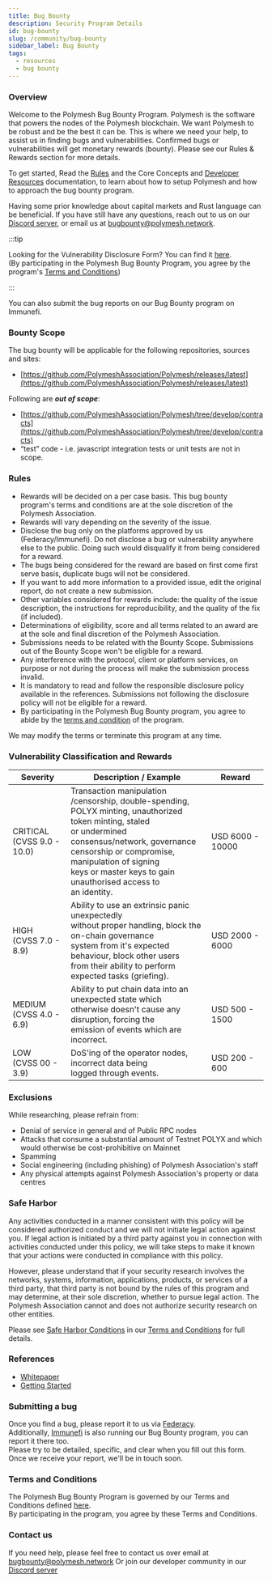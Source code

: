 ```yaml
---
title: Bug Bounty
description: Security Program Details
id: bug-bounty
slug: /community/bug-bounty
sidebar_label: Bug Bounty
tags:
  - resources
  - bug bounty
---
```


### Overview

Welcome to the Polymesh Bug Bounty Program.
Polymesh is the software that powers the nodes of the Polymesh blockchain. We want Polymesh to be robust and be the best it can be. This is where we need your help, to assist us in finding bugs and vulnerabilities. Confirmed bugs or vulnerabilities will get monetary rewards (bounty). Please see our Rules & Rewards section for more details.

To get started, Read the [Rules](/community/bug-bounty/rules) and the Core Concepts and [Developer Resources](/development) documentation, to learn about how to setup Polymesh and how to approach the bug bounty program.

Having some prior knowledge about capital markets and Rust language can be beneficial. If you have still have any questions, reach out to us on our [Discord server](https://discord.gg/ud2deWAnyt), or email us at [bugbounty@polymesh.network](mailto:bugbounty@polymesh.network).

:::tip

Looking for the Vulnerability Disclosure Form? You can find it [here](https://www.federacy.com/polymesh-bug-bounty-program).  
(By participating in the Polymesh Bug Bounty Program, you agree by the program's [Terms and Conditions](/community/bug-bounty/rules))

:::

You can also submit the bug reports on our Bug Bounty program on Immunefi.

### Bounty Scope

The bug bounty will be applicable for the following repositories, sources and sites:

- [https://github.com/PolymeshAssociation/Polymesh/releases/latest](https://github.com/PolymeshAssociation/Polymesh/releases/latest)

Following are **_out of scope_**:

- [https://github.com/PolymeshAssociation/Polymesh/tree/develop/contracts](https://github.com/PolymeshAssociation/Polymesh/tree/develop/contracts)
- “test” code - i.e. javascript integration tests or unit tests are not in scope.

### Rules

- Rewards will be decided on a per case basis. This bug bounty program's terms and conditions are at the sole discretion of the Polymesh Association.
- Rewards will vary depending on the severity of the issue.
- Disclose the bug only on the platforms approved by us (Federacy/Immunefi). Do not disclose a bug or vulnerability anywhere else to the public. Doing such would disqualify it from being considered for a reward.
- The bugs being considered for the reward are based on first come first serve basis, duplicate bugs will not be considered.
- If you want to add more information to a provided issue, edit the original report, do not create a new submission.
- Other variables considered for rewards include: the quality of the issue description, the instructions for reproducibility, and the quality of the fix (if included).
- Determinations of eligibility, score and all terms related to an award are at the sole and final discretion of the Polymesh Association.
- Submissions needs to be related with the Bounty Scope. Submissions out of the Bounty Scope won't be eligible for a reward.
- Any interference with the protocol, client or platform services, on purpose or not during the process will make the submission process invalid.
- It is mandatory to read and follow the responsible disclosure policy available in the references. Submissions not following the disclosure policy will not be eligible for a reward.
- By participating in the Polymesh Bug Bounty program, you agree to abide by the [terms and condition](/community/bug-bounty/rules) of the program.

We may modify the terms or terminate this program at any time.

### Vulnerability Classification and Rewards

| <b>Severity</b>                | <b>Description / Example</b>                                                                                                                                                                                                                                                                    | <b>Reward</b>    |
| ------------------------------ | ----------------------------------------------------------------------------------------------------------------------------------------------------------------------------------------------------------------------------------------------------------------------------------------------- | ---------------- |
| CRITICAL<br/>(CVSS 9.0 - 10.0) | Transaction manipulation /censorship, double-spending,<br/> POLYX minting, unauthorized token minting, staled <br/>or undermined consensus/network, governance <br/>censorship or compromise, manipulation of signing <br/>keys or master keys to gain unauthorised access to <br/>an identity. | USD 6000 - 10000 |
| HIGH<br/>(CVSS 7.0 - 8.9)      | Ability to use an extrinsic panic unexpectedly <br/>without proper handling, block the on-chain governance <br/>system from it's expected behaviour, block other users<br/>from their ability to perform expected tasks (griefing).                                                             | USD 2000 - 6000  |
| MEDIUM<br/>(CVSS 4.0 - 6.9)    | Ability to put chain data into an unexpected state which <br/>otherwise doesn't cause any disruption, forcing the <br/>emission of events which are incorrect.                                                                                                                                  | USD 500 - 1500   |
| LOW<br/>(CVSS 00 - 3.9)        | DoS'ing of the operator nodes, incorrect data being <br/>logged through events.                                                                                                                                                                                                                 | USD 200 - 600    |

### Exclusions

While researching, please refrain from:

- Denial of service in general and of Public RPC nodes
- Attacks that consume a substantial amount of Testnet POLYX and which would otherwise be cost-prohibitive on Mainnet
- Spamming
- Social engineering (including phishing) of Polymesh Association's staff
- Any physical attempts against Polymesh Association's property or data centres

### Safe Harbor

Any activities conducted in a manner consistent with this policy will be considered authorized conduct and we will not initiate legal action against you. If legal action is initiated by a third party against you in connection with activities conducted under this policy, we will take steps to make it known that your actions were conducted in compliance with this policy.

However, please understand that if your security research involves the networks, systems, information, applications, products, or services of a third party, that third party is not bound by the rules of this program and may determine, at their sole discretion, whether to pursue legal action. The Polymesh Association cannot and does not authorize security research on other entities.

Please see [Safe Harbor Conditions](/community/bug-bounty/rules#23-safe-harbor-provisions) in our [Terms and Conditions](/community/bug-bounty/rules) for full details.

### References

- [Whitepaper](https://info.polymesh.network/hubfs/Files/Polymesh-white-paper.pdf)
- [Getting Started](/getting-started/)

### Submitting a bug

Once you find a bug, please report it to us via [Federacy](https://www.federacy.com/polymesh-bug-bounty-program).  
Additionally, [Immunefi](https://immunefi.com/bounty/polymesh/) is also running our Bug Bounty program, you can report it there too.  
Please try to be detailed, specific, and clear when you fill out this form. Once we receive your report, we'll be in touch soon.

### Terms and Conditions

The Polymesh Bug Bounty Program is governed by our Terms and Conditions defined [here](/community/bug-bounty/rules).  
By participating in the program, you agree by these Terms and Conditions.

### Contact us

If you need help, please feel free to contact us over email at [bugbounty@polymesh.network](mailto:bugbounty@polymesh.network)
Or join our developer community in our [Discord server](https://discord.gg/ud2deWAnyt)
